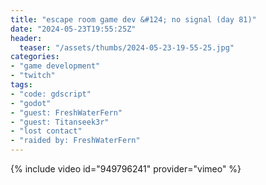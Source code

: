```yaml
---
title: "escape room game dev &#124; no signal (day 81)"
date: "2024-05-23T19:55:25Z"
header:
  teaser: "/assets/thumbs/2024-05-23-19-55-25.jpg"
categories:
- "game development"
- "twitch"
tags:
- "code: gdscript"
- "godot"
- "guest: FreshWaterFern"
- "guest: Titanseek3r"
- "lost contact"
- "raided by: FreshWaterFern"
---
```

{% include video id="949796241" provider="vimeo" %}
